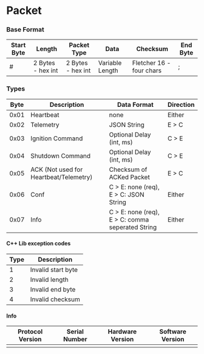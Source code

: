 # Packet

### Base Format

|Start Byte|Length|Packet Type|Data|Checksum|End Byte|
|-----------|-------|----|--|--|--|
|#|2 Bytes - hex int|2 Bytes - hex int|Variable Length|Fletcher 16 - four chars|;|


### Types

|Byte|Description|Data Format|Direction|
|-|-|-|-|
|0x01|Heartbeat|none|Either|
|0x02|Telemetry|JSON String|E > C|
|0x03|Ignition Command|Optional Delay (int, ms)|C > E|
|0x04|Shutdown Command|Optional Delay (int, ms)|C > E|
|0x05|ACK (Not used for Heartbeat/Telemetry)|Checksum of ACKed Packet|E > C|
|0x06|Conf|C > E: none (req), E > C: JSON String|Either|
|0x07|Info|C > E: none (req), E > C: comma seperated String|Either|

#### C++ Lib exception codes

|Type|Description|
|-|-|
|1|Invalid start byte|
|2|Invalid length|
|3|Invalid end byte|
|4|Invalid checksum|

#### Info

|Protocol Version|Serial Number|Hardware Version|Software Version|
|-|-|-|-|
|||||
